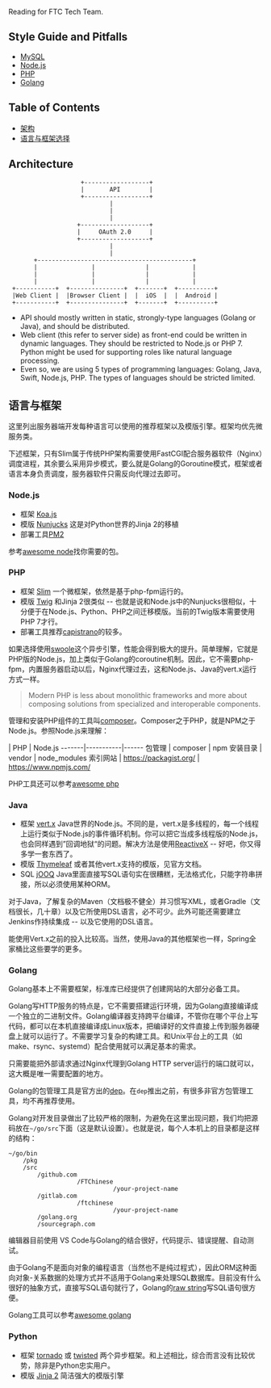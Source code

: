 Reading for FTC Tech Team.

## Style Guide and Pitfalls

* [MySQL](./mysql.md)
* [Node.js](./node.md)
* [PHP](./php.md)
* [Golang](./go.md)

## Table of Contents

* [架构](#architecture)
* [语言与框架选择](#语言与框架)

## Architecture
```
                    +------------------+
                    |       API        |
                    +------------------+
                            |
                            |
                            |
                   +-------------------+
                   |     OAuth 2.0     |
                   +-------------------+
                            |
                            |
       +-------------------------------------------+
       |               |              |            |
       |               |              |            |
       |               |              |            |
 +-----------+  +---------------+  +-------+  +----------+
 |Web Client |  |Browser Client |  |  iOS  |  |  Android |
 +-----------+  +---------------+  +-------+  +----------+
```

* API should mostly written in static, strongly-type languages (Golang or Java), and should be distributed.
* Web client (this refer to server side) as front-end could be written in dynamic languages. They should be restricted to Node.js or PHP 7. Python might be used for supporting roles like natural language processing.
* Even so, we are using 5 types of programming languages: Golang, Java, Swift, Node.js, PHP. The types of languages should be stricted limited.

## 语言与框架

这里列出服务器端开发每种语言可以使用的推荐框架以及模版引擎。框架均优先微服务类。

下述框架，只有Slim属于传统PHP架构需要使用FastCGI配合服务器软件（Nginx）调度进程，其余要么采用异步模式，要么就是Golang的Goroutine模式，框架或者语言本身负责调度，服务器软件只需反向代理过去即可。

### Node.js

* 框架 [Koa.js](http://koajs.com/)
* 模版 [Nunjucks](http://mozilla.github.io/nunjucks/) 这是对Python世界的Jinja 2的移植
* 部署工具[PM2](http://pm2.keymetrics.io/)

参考[awesome node](https://github.com/sindresorhus/awesome-nodejs)找你需要的包。

### PHP
* 框架 [Slim](https://www.slimframework.com/) 一个微框架，依然是基于php-fpm运行的。
* 模版 [Twig](https://twig.symfony.com/) 和Jinja 2很类似 -- 也就是说和Node.js中的Nunjucks很相似，十分便于在Node.js、Python、PHP之间迁移模版。当前的Twig版本需要使用PHP 7才行。
* 部署工具推荐[capistrano](http://capistranorb.com/)的较多。

如果选择使用[swoole](https://www.swoole.com/)这个异步引擎，性能会得到极大的提升。简单理解，它就是PHP版的Node.js，加上类似于Golang的coroutine机制。因此，它不需要php-fpm，内置服务器启动以后，Nginx代理过去，这和Node.js、Java的vert.x运行方式一样。

> Modern PHP is less about monolithic frameworks and more about composing solutions from specialized and interoperable components.

管理和安装PHP组件的工具叫[composer](https://getcomposer.org/)。Composer之于PHP，就是NPM之于Node.js。参照Node.js来理解：

 | PHP | Node.js
-------|-----------|------
包管理  | composer  | npm
安装目录  | vendor  | node_modules
索引网站  | https://packagist.org/  |  https://www.npmjs.com/

PHP工具还可以参考[awesome php](https://github.com/ziadoz/awesome-php)

### Java

* 框架 [vert.x](https://vertx.io/) Java世界的Node.js。不同的是，vert.x是多线程的，每一个线程上运行类似于Node.js的事件循环机制。你可以把它当成多线程版的Node.js，也会同样遇到”回调地狱“的问题。解决方法是使用[ReactiveX](http://reactivex.io/) -- 好吧，你又得多学一套东西了。
* 模版 [Thymeleaf](https://www.thymeleaf.org/) 或者其他vert.x支持的模版，见官方文档。
* SQL [jOOQ](https://www.jooq.org/) Java里面直接写SQL语句实在很糟糕，无法格式化，只能字符串拼接，所以必须使用某种ORM。

对于Java，了解复杂的Maven（文档极不健全）并习惯写XML，或者Gradle（文档很长，几十章）以及它所使用DSL语言，必不可少。此外可能还需要建立Jenkins作持续集成 -- 以及它使用的DSL语言。

能使用Vert.x之前的投入比较高。当然，使用Java的其他框架也一样，Spring全家桶比这些要学的更多。

### Golang
Golang基本上不需要框架，标准库已经提供了创建网站的大部分必备工具。

Golang写HTTP服务的特点是，它不需要搭建运行环境，因为Golang直接编译成一个独立的二进制文件。Golang编译器支持跨平台编译，不管你在哪个平台上写代码，都可以在本机直接编译成Linux版本，把编译好的文件直接上传到服务器硬盘上就可以运行了。不需要学习复杂的构建工具。和Unix平台上的工具（如make、rsync、systemd）配合使用就可以满足基本的需求。

只需要能把外部请求通过Nginx代理到Golang HTTP server运行的端口就可以，这大概是唯一需要配置的地方。

Golang的包管理工具是官方出的[dep](https://golang.github.io/dep/)。在`dep`推出之前，有很多非官方包管理工具，均不再推荐使用。

Golang对开发目录做出了比较严格的限制，为避免在这里出现问题，我们均把源码放在`~/go/src`下面（这是默认设置）。也就是说，每个人本机上的目录都是这样的结构：
```
~/go/bin
    /pkg
    /src
        /github.com
                   /FTChinese
                             /your-project-name
        /gitlab.com
                   /ftchinese
                             /your-project-name
        /golang.org
        /sourcegraph.com
```

编辑器目前使用 VS Code与Golang的结合很好，代码提示、错误提醒、自动测试。

由于Golang不是面向对象的编程语言（当然也不是纯过程式），因此ORM这种面向对象-关系数据的处理方式并不适用于Golang来处理SQL数据库。目前没有什么很好的抽象方式，直接写SQL语句就行了，Golang的[raw string](https://golang.org/ref/spec#String_literals)写SQL语句很方便。

Golang工具可以参考[awesome golang](https://github.com/avelino/awesome-go)

### Python
* 框架 [tornado](http://www.tornadoweb.org/en/stable/) 或 [twisted](https://github.com/twisted/twisted) 两个异步框架。和上述相比，综合而言没有比较优势，除非是Python忠实用户。
* 模版 [Jinja 2](http://jinja.pocoo.org/) 简洁强大的模版引擎
